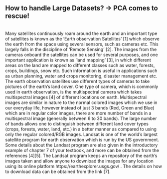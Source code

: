 ## How to handle Large Datasets? → PCA comes to rescue!
<br>
Many satellites continuously roam around the earth and an important type of satellites is known as 
the ‘Earth observation Satellites’ [1] which observe the earth from the space using several sensors, 
such as cameras etc. This largely falls in the discipline of ‘Remote Sensing’ [2]. The images from the 
cameras onboard the satellites can be used for several purposes, and one important application is 
known as ‘land mapping’ [3], in which different areas on the land are mapped to different classes 
such as water, forests, crops, buildings, snow etc. Such information is useful in applications such as 
urban planning, water and crops monitoring, disaster management etc.
<br>
The earth observation satellites use different types of cameras to take pictures of the earth’s land 
cover. One type of camera, which is commonly used in earth observation, is the multispectral 
camera which takes multispectral images [4] of different locations on earth. Multispectral images are similar in nature to the normal colored images which we use in our everyday life, however instead of just 3 bands (Red, Green and Blue) which are in regular color images, there are more 
number of bands in a multispectral image (generally between 6 to 30 bands). The large number of 
bands allows one to distinguish between different land cover types (crops, forests, water, land, etc.) 
in a better manner as compared to using only the regular colored/RGB images. Landsat is one of the 
world’s largest satellite program for earth observation which is run by the US government. Some 
details about the Landsat program are also given in the introductory example of chapter 7 of your 
textbook, and more can be obtained from the references [4][5]. The Landsat program keeps an 
repository of the earth’s images taken and allow anyone to download the images for any location 
using its online platform https://earthexplorer.usgs.gov/ . The details on how to download data can 
be obtained from the link [7].
